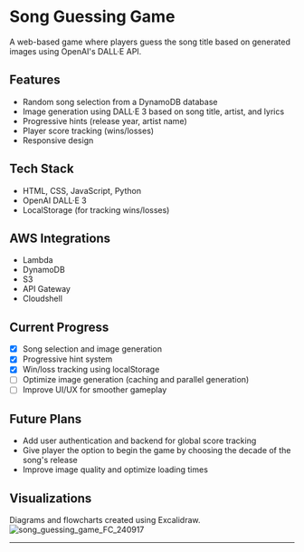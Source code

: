 # Song Guessing Game
A web-based game where players guess the song title based on generated images using OpenAI's DALL·E API.

## Features
- Random song selection from a DynamoDB database
- Image generation using DALL·E 3 based on song title, artist, and lyrics
- Progressive hints (release year, artist name)
- Player score tracking (wins/losses)
- Responsive design

## Tech Stack
- HTML, CSS, JavaScript, Python
- OpenAI DALL·E 3
- LocalStorage (for tracking wins/losses)

## AWS Integrations
- Lambda
- DynamoDB
- S3
- API Gateway 
- Cloudshell

## Current Progress
- [x] Song selection and image generation
- [x] Progressive hint system
- [x] Win/loss tracking using localStorage
- [ ] Optimize image generation (caching and parallel generation)
- [ ] Improve UI/UX for smoother gameplay

## Future Plans
- Add user authentication and backend for global score tracking
- Give player the option to begin the game by choosing the decade of the song's release 
- Improve image quality and optimize loading times

## Visualizations
Diagrams and flowcharts created using Excalidraw.
![song_guessing_game_FC_240917](https://github.com/user-attachments/assets/b1b14702-8437-43af-b5ec-ae0da9719ab1)


---
